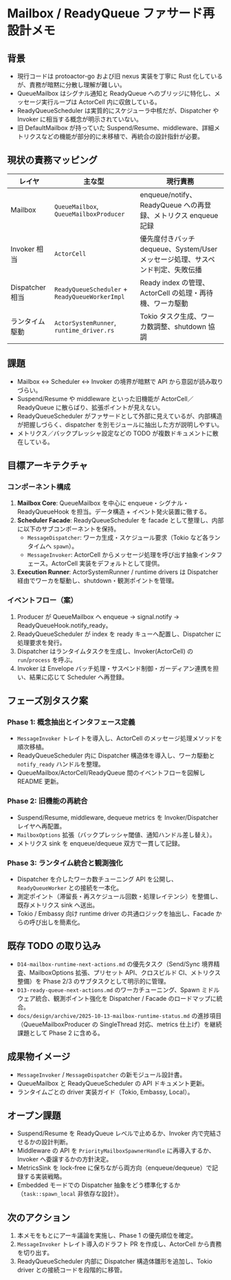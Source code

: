 # Mailbox / ReadyQueue ファサード再設計メモ

## 背景
- 現行コードは protoactor-go および旧 nexus 実装を丁寧に Rust 化しているが、責務が暗黙に分散し理解が難しい。
- QueueMailbox はシグナル通知と ReadyQueue へのブリッジに特化し、メッセージ実行ループは ActorCell 内に収斂している。
- ReadyQueueScheduler は実質的にスケジューラ中核だが、Dispatcher や Invoker に相当する概念が明示されていない。
- 旧 DefaultMailbox が持っていた Suspend/Resume、middleware、詳細メトリクスなどの機能が部分的に未移植で、再統合の設計指針が必要。

## 現状の責務マッピング
| レイヤ | 主な型 | 現行責務 |
| --- | --- | --- |
| Mailbox | `QueueMailbox`, `QueueMailboxProducer` | enqueue/notify、ReadyQueue への再登録、メトリクス enqueue 記録 |
| Invoker 相当 | `ActorCell` | 優先度付きバッチ dequeue、System/User メッセージ処理、サスペンド判定、失敗伝播 |
| Dispatcher 相当 | `ReadyQueueScheduler` + `ReadyQueueWorkerImpl` | Ready index の管理、ActorCell の処理・再待機、ワーカ駆動 |
| ランタイム駆動 | `ActorSystemRunner`, `runtime_driver.rs` | Tokio タスク生成、ワーカ数調整、shutdown 協調 |

## 課題
- Mailbox ↔ Scheduler ↔ Invoker の境界が暗黙で API から意図が読み取りづらい。
- Suspend/Resume や middleware といった旧機能が ActorCell／ReadyQueue に散らばり、拡張ポイントが見えない。
- ReadyQueueScheduler がファサードとして外部に見えているが、内部構造が把握しづらく、dispatcher を別モジュールに抽出した方が説明しやすい。
- メトリクス／バックプレッシャ設定などの TODO が複数ドキュメントに散在している。

## 目標アーキテクチャ
### コンポーネント構成
1. **Mailbox Core**: QueueMailbox を中心に enqueue・シグナル・ReadyQueueHook を担当。データ構造 + イベント発火装置に徹する。
2. **Scheduler Facade**: ReadyQueueScheduler を facade として整理し、内部に以下のサブコンポーネントを保持。
   - `MessageDispatcher`: ワーカ生成・スケジュール要求（Tokio など各ランタイムへ `spawn`）。
   - `MessageInvoker`: ActorCell からメッセージ処理を呼び出す抽象インタフェース。ActorCell 実装をデフォルトとして提供。
3. **Execution Runner**: ActorSystemRunner / runtime drivers は Dispatcher 経由でワーカを駆動し、shutdown・観測ポイントを管理。

### イベントフロー（案）
1. Producer が QueueMailbox へ enqueue → signal.notify → ReadyQueueHook.notify_ready。
2. ReadyQueueScheduler が index を ready キューへ配置し、Dispatcher に処理要求を発行。
3. Dispatcher はランタイムタスクを生成し、Invoker(ActorCell) の `run`/`process` を呼ぶ。
4. Invoker は Envelope バッチ処理・サスペンド制御・ガーディアン連携を担い、結果に応じて Scheduler へ再登録。

## フェーズ別タスク案
### Phase 1: 概念抽出とインタフェース定義
- `MessageInvoker` トレイトを導入し、ActorCell のメッセージ処理メソッドを順次移植。
- ReadyQueueScheduler 内に Dispatcher 構造体を導入し、ワーカ駆動と `notify_ready` ハンドルを整理。
- QueueMailbox/ActorCell/ReadyQueue 間のイベントフローを図解し README 更新。

### Phase 2: 旧機能の再統合
- Suspend/Resume, middleware, dequeue metrics を Invoker/Dispatcher レイヤへ再配置。
- `MailboxOptions` 拡張（バックプレッシャ閾値、通知ハンドル差し替え）。
- メトリクス sink を enqueue/dequeue 双方で一貫して記録。

### Phase 3: ランタイム統合と観測強化
- Dispatcher を介したワーカ数チューニング API を公開し、`ReadyQueueWorker` との接続を一本化。
- 測定ポイント（滞留長・再スケジュール回数・処理レイテンシ）を整備し、既存メトリクス sink へ送出。
- Tokio / Embassy 向け runtime driver の共通ロジックを抽出し、Facade からの呼び出しを簡素化。

## 既存 TODO の取り込み
- `D14-mailbox-runtime-next-actions.md` の優先タスク（Send/Sync 境界精査、MailboxOptions 拡張、プリセット API、クロスビルド CI、メトリクス整備）を Phase 2/3 のサブタスクとして明示的に管理。
- `D13-ready-queue-next-actions.md` のワーカチューニング、Spawn ミドルウェア統合、観測ポイント強化を Dispatcher / Facade のロードマップに統合。
- `docs/design/archive/2025-10-13-mailbox-runtime-status.md` の進捗項目（QueueMailboxProducer の SingleThread 対応、metrics 仕上げ）を継続課題として Phase 2 に含める。

## 成果物イメージ
- `MessageInvoker` / `MessageDispatcher` の新モジュール設計書。
- QueueMailbox と ReadyQueueScheduler の API ドキュメント更新。
- ランタイムごとの driver 実装ガイド（Tokio, Embassy, Local）。

## オープン課題
- Suspend/Resume を ReadyQueue レベルで止めるか、Invoker 内で完結させるかの設計判断。
- Middleware の API を `PriorityMailboxSpawnerHandle` に再導入するか、Invoker へ委譲するかの方針決定。
- MetricsSink を lock-free に保ちながら両方向（enqueue/dequeue）で記録する実装戦略。
- Embedded モードでの Dispatcher 抽象をどう標準化するか（`task::spawn_local` 非依存な設計）。

## 次のアクション
1. 本メモをもとにアーキ議論を実施し、Phase 1 の優先順位を確定。
2. `MessageInvoker` トレイト導入のドラフト PR を作成し、ActorCell から責務を切り出す。
3. ReadyQueueScheduler 内部に Dispatcher 構造体雛形を追加し、Tokio driver との接続コードを段階的に移管。

